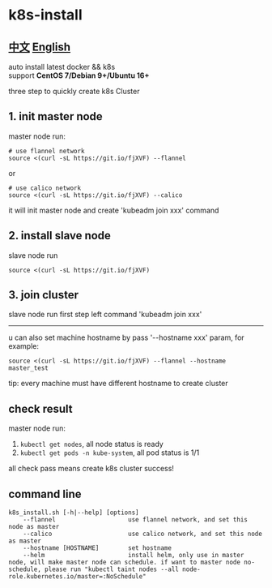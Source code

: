 # k8s-install
## [中文](README.md)  [English](README_EN.md)

auto install latest docker && k8s  
support **CentOS 7/Debian 9+/Ubuntu 16+**

three step to quickly create k8s Cluster

## 1. init master node
master node run:  
```
# use flannel network
source <(curl -sL https://git.io/fjXVF) --flannel
```
or 

```
# use calico network
source <(curl -sL https://git.io/fjXVF) --calico
```

it will init master node and create 'kubeadm join xxx' command

## 2. install slave node
slave node run
```
source <(curl -sL https://git.io/fjXVF)
```

## 3. join cluster
slave node run first step left command 'kubeadm join xxx'

---
u can also set machine hostname by pass '--hostname xxx' param, for example:
```
source <(curl -sL https://git.io/fjXVF) --flannel --hostname master_test
```
tip: every machine must have different hostname to create cluster

## check result
master node run:
1. `kubectl get nodes`, all node status is ready
2. `kubectl get pods -n kube-system`, all pod status is 1/1

all check pass means create k8s cluster success!

## command line
```
k8s_install.sh [-h|--help] [options]
    --flannel                    use flannel network, and set this node as master
    --calico                     use calico network, and set this node as master
    --hostname [HOSTNAME]        set hostname
    --helm                       install helm, only use in master node, will make master node can schedule. if want to master node no-schedule, please run "kubectl taint nodes --all node-role.kubernetes.io/master=:NoSchedule"
```